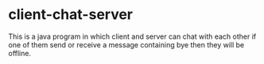# client-chat-server
This is a java program in which client and server can chat with each other if one of them send or receive a message containing bye then they will be offline.
